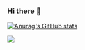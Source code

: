 ### Hi there 👋
[![Anurag's GitHub stats](https://github-readme-stats.vercel.app/api?username=tanyabaidina)](https://github.com/tanyabaidina/github-readme-stats)

![](https://komarev.com/ghpvc/?username=your-github-username)

<!--
**tanyabaidina/tanyabaidina** is a ✨ _special_ ✨ repository because its `README.md` (this file) appears on your GitHub profile.

Here are some ideas to get you started:

- 🔭 I’m currently working on ...
- 🌱 I’m currently learning ...
- 👯 I’m looking to collaborate on ...
- 🤔 I’m looking for help with ...
- 💬 Ask me about ...
- 📫 How to reach me: ...
- 😄 Pronouns: ...
- ⚡ Fun fact: ...
-->
